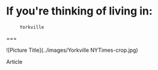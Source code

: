 If you're thinking of living in: 
===
         Yorkville
===       
          


![Picture Title](../images/Yorkville NYTimes-crop.jpg)

Article
